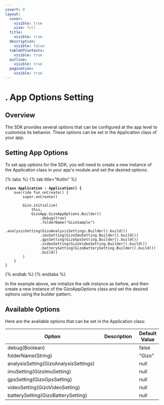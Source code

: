 ```yaml
---
coverY: 0
layout:
  cover:
    visible: true
    size: full
  title:
    visible: true
  description:
    visible: false
  tableOfContents:
    visible: true
  outline:
    visible: true
  pagination:
    visible: true
---
```


# . App Options Setting

## Overview

The SDK provides several options that can be configured at the app level to customize its behavior. These options can be set in the Application class of your app.



## Setting App Options

To set app options for the SDK, you will need to create a new instance of the Application class in your app's module and set the desired options:

{% tabs %}
{% tab title="Kotlin" %}
<pre class="language-kotlin"><code class="lang-kotlin"><strong>class Application : Application() {
</strong>    override fun onCreate() {
        super.onCreate()

        Gizo.initialize(
            this,
            GizoApp.GizoAppOptions.Builder()
                .debug(true)
                .folderName("GizoSample")
                .analysisSetting(GizoAnalysisSettings.Builder().build())
                .imuSetting(GizoImuSetting.Builder().build())
                .gpsSetting(GizoGpsSetting.Builder().build())
                .videoSetting(GizoVideoSetting.Builder().build())
                .batterySetting(GizoBatterySetting.Builder().build())
                .build()
        )
    }
}
</code></pre>
{% endtab %}
{% endtabs %}

In the example above, we initialize the sdk instance as before, and then create a new instance of the GizoAppOptions class and set the desired options using the builder pattern.



## Available Options

&#x20;Here are the available options that can be set in the Application class:



<table><thead><tr><th width="369.3333333333333">Option</th><th width="233">Description</th><th>Default Value</th></tr></thead><tbody><tr><td>debug(Boolean)</td><td></td><td>false</td></tr><tr><td>folderName(String)</td><td></td><td>"Gizo"</td></tr><tr><td>analysisSetting(GizoAnalysisSettings)</td><td></td><td>null</td></tr><tr><td>imuSetting(GizoImuSetting)</td><td></td><td>null</td></tr><tr><td>gpsSetting(GizoGpsSetting)</td><td></td><td>null</td></tr><tr><td>videoSetting(GizoVideoSetting)</td><td></td><td>null</td></tr><tr><td>batterySetting(GizoBatterySetting)</td><td></td><td>null</td></tr></tbody></table>

